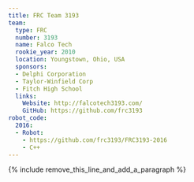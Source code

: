 ```yaml
---
title: FRC Team 3193
team:
  type: FRC
  number: 3193
  name: Falco Tech
  rookie_year: 2010
  location: Youngstown, Ohio, USA
  sponsors:
  - Delphi Corporation
  - Taylor-Winfield Corp
  - Fitch High School
  links:
    Website: http://falcotech3193.com/
    GitHub: https://github.com/frc3193
robot_code:
  2016:
  - Robot:
    - https://github.com/frc3193/FRC3193-2016
    - C++
---
```


{% include remove_this_line_and_add_a_paragraph %}
